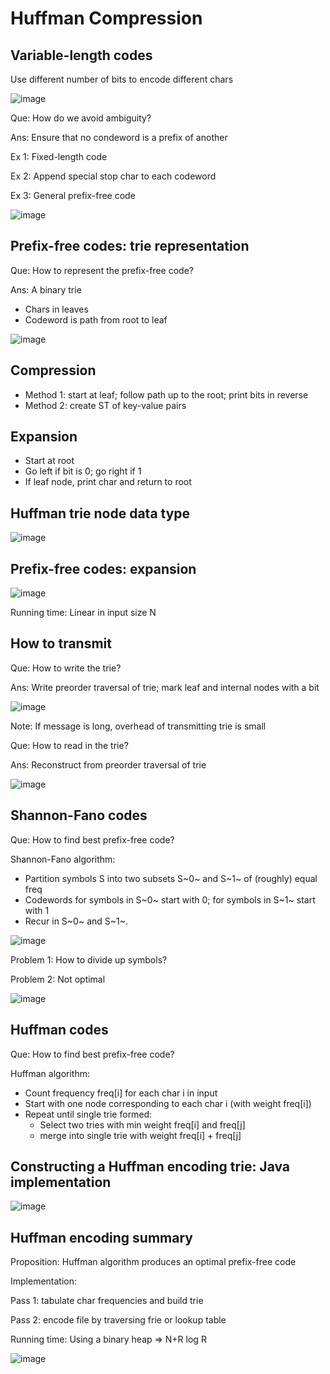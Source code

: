 # Huffman Compression

## Variable-length codes

Use different number of bits to encode different chars

![image](../../media/Huffman-Compression-image1.jpg)

Que: How do we avoid ambiguity?

Ans: Ensure that no condeword is a prefix of another

Ex 1: Fixed-length code

Ex 2: Append special stop char to each codeword

Ex 3: General prefix-free code

![image](../../media/Huffman-Compression-image2.jpg)

## Prefix-free codes: trie representation

Que: How to represent the prefix-free code?

Ans: A binary trie

- Chars in leaves
- Codeword is path from root to leaf

![image](../../media/Huffman-Compression-image3.jpg)

## Compression

- Method 1: start at leaf; follow path up to the root; print bits in reverse
- Method 2: create ST of key-value pairs

## Expansion

- Start at root
- Go left if bit is 0; go right if 1
- If leaf node, print char and return to root

## Huffman trie node data type

![image](../../media/Huffman-Compression-image4.jpg)

## Prefix-free codes: expansion

![image](../../media/Huffman-Compression-image5.jpg)

Running time: Linear in input size N

## How to transmit

Que: How to write the trie?

Ans: Write preorder traversal of trie; mark leaf and internal nodes with a bit

![image](../../media/Huffman-Compression-image6.jpg)

Note: If message is long, overhead of transmitting trie is small

Que: How to read in the trie?

Ans: Reconstruct from preorder traversal of trie

![image](../../media/Huffman-Compression-image7.jpg)

## Shannon-Fano codes

Que: How to find best prefix-free code?

Shannon-Fano algorithm:

- Partition symbols S into two subsets S~0~ and S~1~ of (roughly) equal freq
- Codewords for symbols in S~0~ start with 0; for symbols in S~1~ start with 1
- Recur in S~0~ and S~1~.

![image](../../media/Huffman-Compression-image8.jpg)

Problem 1: How to divide up symbols?

Problem 2: Not optimal

![image](../../media/Huffman-Compression-image9.jpg)

## Huffman codes

Que: How to find best prefix-free code?

Huffman algorithm:

- Count frequency freq[i] for each char i in input
- Start with one node corresponding to each char i (with weight freq[i])
- Repeat until single trie formed:
    - Select two tries with min weight freq[i] and freq[j]
    - merge into single trie with weight freq[i] + freq[j]

## Constructing a Huffman encoding trie: Java implementation

![image](../../media/Huffman-Compression-image10.jpg)

## Huffman encoding summary

Proposition: Huffman algorithm produces an optimal prefix-free code

Implementation:

Pass 1: tabulate char frequencies and build trie

Pass 2: encode file by traversing frie or lookup table

Running time: Using a binary heap => N+R log R

![image](../../media/Huffman-Compression-image11.jpg)
